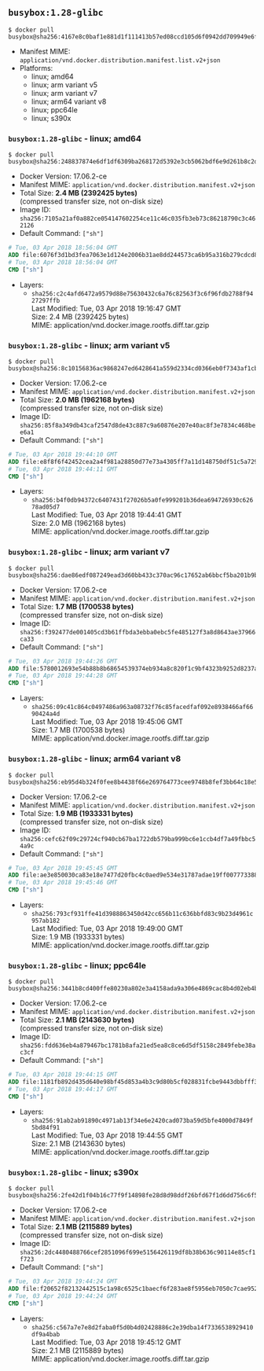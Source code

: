 ## `busybox:1.28-glibc`

```console
$ docker pull busybox@sha256:4167e8c0baf1e881d1f111413b57ed08ccd105d6f0942dd709949e6f1a7adc6b
```

-	Manifest MIME: `application/vnd.docker.distribution.manifest.list.v2+json`
-	Platforms:
	-	linux; amd64
	-	linux; arm variant v5
	-	linux; arm variant v7
	-	linux; arm64 variant v8
	-	linux; ppc64le
	-	linux; s390x

### `busybox:1.28-glibc` - linux; amd64

```console
$ docker pull busybox@sha256:248837874e6df1df6309ba268172d5392e3cb5062bdf6e9d261b8c2d3115b7b7
```

-	Docker Version: 17.06.2-ce
-	Manifest MIME: `application/vnd.docker.distribution.manifest.v2+json`
-	Total Size: **2.4 MB (2392425 bytes)**  
	(compressed transfer size, not on-disk size)
-	Image ID: `sha256:7105a21af0a882ce054147602254ce11c46c035fb3eb73c86218790c3c462126`
-	Default Command: `["sh"]`

```dockerfile
# Tue, 03 Apr 2018 18:56:04 GMT
ADD file:6076f3d1bd3fea7063e1d124e2006b31ae8dd244573ca6b95a316b279cdcd878 in / 
# Tue, 03 Apr 2018 18:56:04 GMT
CMD ["sh"]
```

-	Layers:
	-	`sha256:c2c4afd6472a9579d88e75630432c6a76c82563f3c6f96fdb2788f9427297ffb`  
		Last Modified: Tue, 03 Apr 2018 19:16:47 GMT  
		Size: 2.4 MB (2392425 bytes)  
		MIME: application/vnd.docker.image.rootfs.diff.tar.gzip

### `busybox:1.28-glibc` - linux; arm variant v5

```console
$ docker pull busybox@sha256:8c10156836ac9868247ed6428641a559d2334cd0366eb0f7343af1cb7cf2fcc6
```

-	Docker Version: 17.06.2-ce
-	Manifest MIME: `application/vnd.docker.distribution.manifest.v2+json`
-	Total Size: **2.0 MB (1962168 bytes)**  
	(compressed transfer size, not on-disk size)
-	Image ID: `sha256:85f8a349db43caf2547d8de43c887c9a60876e207e40ac8f3e7834c468bee6a1`
-	Default Command: `["sh"]`

```dockerfile
# Tue, 03 Apr 2018 19:44:10 GMT
ADD file:e8f8f6f42452cea2a4f981a28850d77e73a4305ff7a11d148750df51c5a729d8 in / 
# Tue, 03 Apr 2018 19:44:11 GMT
CMD ["sh"]
```

-	Layers:
	-	`sha256:b4f0db94372c6407431f27026b5a0fe999201b36dea694726930c62678ad05d7`  
		Last Modified: Tue, 03 Apr 2018 19:44:41 GMT  
		Size: 2.0 MB (1962168 bytes)  
		MIME: application/vnd.docker.image.rootfs.diff.tar.gzip

### `busybox:1.28-glibc` - linux; arm variant v7

```console
$ docker pull busybox@sha256:dae86edf087249ead3d60bb433c370ac96c17652ab6bbcf5ba201b9bd05f1d31
```

-	Docker Version: 17.06.2-ce
-	Manifest MIME: `application/vnd.docker.distribution.manifest.v2+json`
-	Total Size: **1.7 MB (1700538 bytes)**  
	(compressed transfer size, not on-disk size)
-	Image ID: `sha256:f392477de001405cd3b61ffbda3ebba0ebc5fe485127f3a8d8643ae37966ca33`
-	Default Command: `["sh"]`

```dockerfile
# Tue, 03 Apr 2018 19:44:26 GMT
ADD file:5780012693e54b88b8b68654539374eb934a8c820f1c9bf4323b9252d8237a2e in / 
# Tue, 03 Apr 2018 19:44:28 GMT
CMD ["sh"]
```

-	Layers:
	-	`sha256:09c41c864c0497486a963a08732f76c85facedfaf092e8938466af6690424a4d`  
		Last Modified: Tue, 03 Apr 2018 19:45:06 GMT  
		Size: 1.7 MB (1700538 bytes)  
		MIME: application/vnd.docker.image.rootfs.diff.tar.gzip

### `busybox:1.28-glibc` - linux; arm64 variant v8

```console
$ docker pull busybox@sha256:eb95d4b324f0fee8b4438f66e269764773cee9748b8fef3bb64c18e5ac96a561
```

-	Docker Version: 17.06.2-ce
-	Manifest MIME: `application/vnd.docker.distribution.manifest.v2+json`
-	Total Size: **1.9 MB (1933331 bytes)**  
	(compressed transfer size, not on-disk size)
-	Image ID: `sha256:cefc62f09c29724cf940cb67ba1722db579ba999bc6e1ccb4df7a49fbbc54a9c`
-	Default Command: `["sh"]`

```dockerfile
# Tue, 03 Apr 2018 19:45:45 GMT
ADD file:ae3e850030ca83e18e7477d20fbc4c0aed9e534e31787adae19ff0077733882a in / 
# Tue, 03 Apr 2018 19:45:46 GMT
CMD ["sh"]
```

-	Layers:
	-	`sha256:793cf931ffe41d3988863450d42cc656b11c636bbfd83c9b23d4961c957ab182`  
		Last Modified: Tue, 03 Apr 2018 19:49:00 GMT  
		Size: 1.9 MB (1933331 bytes)  
		MIME: application/vnd.docker.image.rootfs.diff.tar.gzip

### `busybox:1.28-glibc` - linux; ppc64le

```console
$ docker pull busybox@sha256:3441b8cd400ffe80230a802e3a4158ada9a306e4869cac8b4d02eb4b8b7fbf3b
```

-	Docker Version: 17.06.2-ce
-	Manifest MIME: `application/vnd.docker.distribution.manifest.v2+json`
-	Total Size: **2.1 MB (2143630 bytes)**  
	(compressed transfer size, not on-disk size)
-	Image ID: `sha256:fdd636eb4a879467bc1781b8afa21ed5ea8c8ce6d5df5158c2849febe38ac3cf`
-	Default Command: `["sh"]`

```dockerfile
# Tue, 03 Apr 2018 19:44:15 GMT
ADD file:1181fb892d435d640e98bf45d853a4b3c9d80b5cf028831fcbe9443dbbfff32e in / 
# Tue, 03 Apr 2018 19:44:17 GMT
CMD ["sh"]
```

-	Layers:
	-	`sha256:91ab2ab91890c4971ab13f34e6e2420cad073ba59d5bfe4000d7849f5bd84f91`  
		Last Modified: Tue, 03 Apr 2018 19:44:55 GMT  
		Size: 2.1 MB (2143630 bytes)  
		MIME: application/vnd.docker.image.rootfs.diff.tar.gzip

### `busybox:1.28-glibc` - linux; s390x

```console
$ docker pull busybox@sha256:2fe42d1f04b16c77f9f14898fe28d8d98ddf26bfd67f1d6dd756c6f502aa5b41
```

-	Docker Version: 17.06.2-ce
-	Manifest MIME: `application/vnd.docker.distribution.manifest.v2+json`
-	Total Size: **2.1 MB (2115889 bytes)**  
	(compressed transfer size, not on-disk size)
-	Image ID: `sha256:2dc4480488766cef2851096f699e5156426119df8b38b636c90114e85cf1f723`
-	Default Command: `["sh"]`

```dockerfile
# Tue, 03 Apr 2018 19:44:24 GMT
ADD file:f20652f82132442515c1a98c6525c1baecf6f283ae8f5956eb7050c7cae95267 in / 
# Tue, 03 Apr 2018 19:44:24 GMT
CMD ["sh"]
```

-	Layers:
	-	`sha256:c567a7e7e8d2faba0f5d0b4d02428886c2e39dba14f7336538929410df9a4bab`  
		Last Modified: Tue, 03 Apr 2018 19:45:12 GMT  
		Size: 2.1 MB (2115889 bytes)  
		MIME: application/vnd.docker.image.rootfs.diff.tar.gzip
